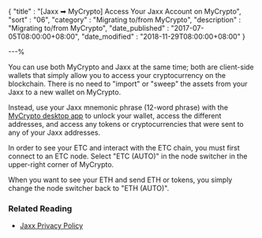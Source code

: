 {
"title"       : "[Jaxx ➡ MyCrypto] Access Your Jaxx Account on MyCrypto",
"sort"        : "06",
"category"    : "Migrating to/from MyCrypto",
"description" : "Migrating to/from MyCrypto",
"date_published" : "2017-07-05T08:00:00+08:00",
"date_modified"  : "2018-11-29T08:00:00+08:00"
}

---%

You can use both MyCrypto and Jaxx at the same time; both are client-side wallets that simply allow you to access your cryptocurrency on the blockchain. There is no need to "import" or "sweep" the assets from your Jaxx to a new wallet on MyCrypto.

Instead, use your Jaxx mnemonic phrase (12-word phrase) with the [MyCrypto desktop app](https://download.mycrypto.com/) to unlock your wallet, access the different addresses, and access any tokens or cryptocurrencies that were sent to any of your Jaxx addresses.

In order to see your ETC and interact with the ETC chain, you must first connect to an ETC node. Select "ETC (AUTO)" in the node switcher in the upper-right corner of MyCrypto.

When you want to see your ETH and send ETH or tokens, you simply change the node switcher back to "ETH (AUTO)".

###  Related Reading

*  [Jaxx Privacy Policy](https://jaxx.io/legal.html#privacyPolicy)
